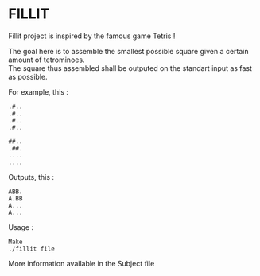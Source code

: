 # FILLIT

Fillit project is inspired by the famous game Tetris !

The goal here is to assemble the smallest possible square given a certain amount of tetrominoes.  
The square thus assembled shall be outputed on the standart input as fast as possible.

For example, this :
```
.#..
.#..
.#..
.#..

##..
.##.
....
....
```

Outputs, this :
```
ABB.
A.BB
A...
A...
```

Usage :
```
Make
./fillit file
```

More information available in the Subject file
